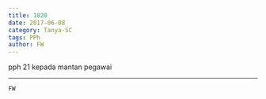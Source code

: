 ```yaml
---
title: 1020
date: 2017-06-08
category: Tanya-SC
tags: PPh
author: FW
---
```


pph 21 kepada mantan pegawai

---



`FW`
